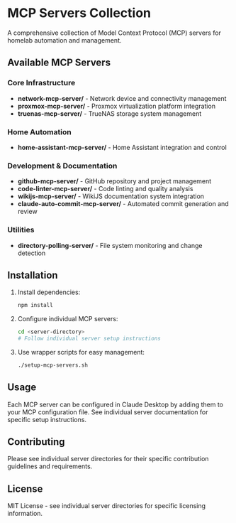 # MCP Servers Collection

A comprehensive collection of Model Context Protocol (MCP) servers for homelab automation and management.

## Available MCP Servers

### Core Infrastructure
- **network-mcp-server/** - Network device and connectivity management
- **proxmox-mcp-server/** - Proxmox virtualization platform integration
- **truenas-mcp-server/** - TrueNAS storage system management

### Home Automation
- **home-assistant-mcp-server/** - Home Assistant integration and control

### Development & Documentation
- **github-mcp-server/** - GitHub repository and project management
- **code-linter-mcp-server/** - Code linting and quality analysis
- **wikijs-mcp-server/** - WikiJS documentation system integration
- **claude-auto-commit-mcp-server/** - Automated commit generation and review

### Utilities
- **directory-polling-server/** - File system monitoring and change detection

## Installation

1. Install dependencies:
   ```bash
   npm install
   ```

2. Configure individual MCP servers:
   ```bash
   cd <server-directory>
   # Follow individual server setup instructions
   ```

3. Use wrapper scripts for easy management:
   ```bash
   ./setup-mcp-servers.sh
   ```

## Usage

Each MCP server can be configured in Claude Desktop by adding them to your MCP configuration file. See individual server documentation for specific setup instructions.

## Contributing

Please see individual server directories for their specific contribution guidelines and requirements.

## License

MIT License - see individual server directories for specific licensing information.